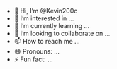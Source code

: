 - 👋 Hi, I’m @Kevin200c
- 👀 I’m interested in ...
- 🌱 I’m currently learning ...
- 💞️ I’m looking to collaborate on ...
- 📫 How to reach me ...
- 😄 Pronouns: ...
- ⚡ Fun fact: ...

<!---
Kevin200c/Kevin200c is a ✨ special ✨ repository because its `README.md` (this file) appears on your GitHub profile.
You can click the Preview link to take a look at your changes.
--->
